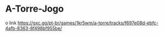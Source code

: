 # A-Torre-Jogo

o link
https://gxc.gg/pt-br/games/1kr5wm/a-torre/tracks/f697e08d-ebfc-4afb-8363-8f498bf955be/
